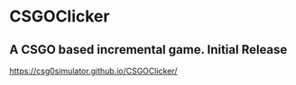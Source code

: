 # CSGOClicker
A CSGO based incremental game.
Initial Release
-------------------------------
https://csg0simulator.github.io/CSGOClicker/
